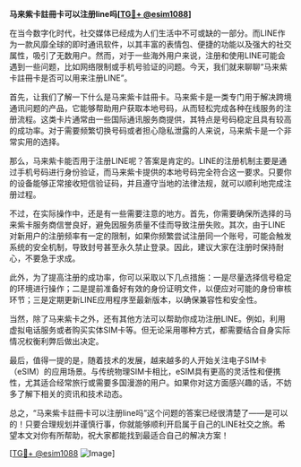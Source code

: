 **马来紫卡註冊卡可以注册line吗[[TG💪+ @esim1088](https://t.me/s/esim1088)]**

在当今数字化时代，社交媒体已经成为人们生活中不可或缺的一部分。而LINE作为一款风靡全球的即时通讯软件，以其丰富的表情包、便捷的功能以及强大的社交属性，吸引了无数用户。然而，对于一些海外用户来说，注册和使用LINE可能会遇到一些问题，比如网络限制或手机号验证的问题。今天，我们就来聊聊“马来紫卡註冊卡是否可以用来注册LINE”。

首先，让我们了解一下什么是马来紫卡註冊卡。马来紫卡是一类专门用于解决跨境通讯问题的产品，它能够帮助用户获取本地号码，从而轻松完成各种在线服务的注册流程。这类卡片通常由一些国际通讯服务商提供，其特点是号码稳定且具有较高的成功率。对于需要频繁切换号码或者担心隐私泄露的人来说，马来紫卡是一个非常实用的选择。

那么，马来紫卡能否用于注册LINE呢？答案是肯定的。LINE的注册机制主要是通过手机号码进行身份验证，而马来紫卡提供的本地号码完全符合这一要求。只要你的设备能够正常接收短信验证码，并且遵守当地的法律法规，就可以顺利地完成注册过程。

不过，在实际操作中，还是有一些需要注意的地方。首先，你需要确保所选择的马来紫卡服务商信誉良好，避免因服务质量不佳而导致注册失败。其次，由于LINE对新用户的注册频率有一定的限制，如果你频繁尝试注册同一个账号，可能会触发系统的安全机制，导致封号甚至永久禁止登录。因此，建议大家在注册时保持耐心，不要急于求成。

此外，为了提高注册的成功率，你可以采取以下几点措施：一是尽量选择信号稳定的环境进行操作；二是提前准备好有效的身份证明文件，以便应对可能的身份审核环节；三是定期更新LINE应用程序至最新版本，以确保兼容性和安全性。

当然，除了马来紫卡之外，还有其他方法可以帮助你成功注册LINE。例如，利用虚拟电话服务或者购买实体SIM卡等。但无论采用哪种方式，都需要结合自身实际情况权衡利弊后做出决定。

最后，值得一提的是，随着技术的发展，越来越多的人开始关注电子SIM卡（eSIM）的应用场景。与传统物理SIM卡相比，eSIM具有更高的灵活性和便携性，尤其适合经常旅行或需要多国漫游的用户。如果你对这方面感兴趣的话，不妨多了解下相关的资讯和技术动态。

总之，“马来紫卡註冊卡可以注册line吗”这个问题的答案已经很清楚了——是可以的！只要合理规划并谨慎行事，你就能够顺利开启属于自己的LINE社交之旅。希望本文对你有所帮助，祝大家都能找到最适合自己的解决方案！

[[TG💪+ @esim1088](https://t.me/s/esim1088) ![Image](https://i.postimg.cc/4NQfJmqS/Snipaste-2025-05-13-00-14-12.png)]